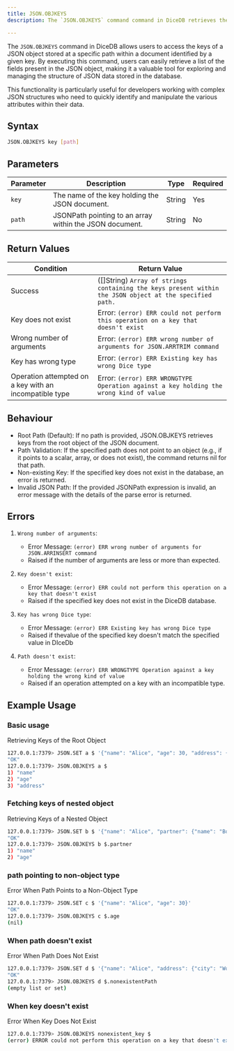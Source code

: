 ```yaml
---
title: JSON.OBJKEYS
description: The `JSON.OBJKEYS` command command in DiceDB retrieves the keys of a JSON object located at a specified path within the document stored under the given key. This command is useful when you want to list the fields within a JSON object stored in a database.

---
```


The `JSON.OBJKEYS` command in DiceDB allows users to access the keys of a JSON object stored at a specific path within a document identified by a given key. By executing this command, users can easily retrieve a list of the fields present in the JSON object, making it a valuable tool for exploring and managing the structure of JSON data stored in the database. 

This functionality is particularly useful for developers working with complex JSON structures who need to quickly identify and manipulate the various attributes within their data.

## Syntax

```bash
JSON.OBJKEYS key [path]
```

## Parameters
| Parameter | Description                                                                                      | Type    | Required |
|-----------|--------------------------------------------------------------------------------------------------|---------|----------|
| `key`     | The name of the key holding the JSON document.                                                   | String  | Yes      |
| `path`    | JSONPath pointing to an array within the JSON document.                                          | String  | No       |

## Return Values

| Condition                     | Return Value                                                                                               |
|-------------------------------|------------------------------------------------------------------------------------------------------------|
| Success                       | ([]String) `Array of strings containing the keys present within the JSON object at the specified path.`   |
| Key does not exist            | Error: `(error) ERR could not perform this operation on a key that doesn't exist`                        |
| Wrong number of arguments      | Error: `(error) ERR wrong number of arguments for JSON.ARRTRIM command`                                  |
| Key has wrong type            | Error: `(error) ERR Existing key has wrong Dice type`                                                    |
| Operation attempted on a key with an incompatible type | Error: `(error) ERR WRONGTYPE Operation against a key holding the wrong kind of value`   |


## Behaviour

- Root Path (Default): If no path is provided, JSON.OBJKEYS retrieves keys from the root object of the JSON document.
- Path Validation: If the specified path does not point to an object (e.g., if it points to a scalar, array, or does not exist), the command returns nil for that path.
- Non-existing Key: If the specified key does not exist in the database, an error is returned.
- Invalid JSON Path: If the provided JSONPath expression is invalid, an error message with the details of the parse error is returned.

## Errors

1. `Wrong number of arguments`:

   - Error Message: `(error) ERR wrong number of arguments for JSON.ARRINSERT command`
   - Raised if the number of arguments are less or more than expected.

2. `Key doesn't exist`:

   - Error Message: `(error) ERR could not perform this operation on a key that doesn't exist`
   - Raised if the specified key does not exist in the DiceDB database.

3. `Key has wrong Dice type`:

   - Error Message: `(error) ERR Existing key has wrong Dice type`
   - Raised if thevalue of the specified key doesn't match the specified value in DIceDb

4. `Path doesn't exist`:

   - Error Message: `(error) ERR WRONGTYPE Operation against a key holding the wrong kind of value`
   - Raised if an operation attempted on a key with an incompatible type.


## Example Usage

### Basic usage

Retrieving Keys of the Root Object

```bash
127.0.0.1:7379> JSON.SET a $ '{"name": "Alice", "age": 30, "address": {"city": "Wonderland", "zipcode": "12345"}}'
"OK"
127.0.0.1:7379> JSON.OBJKEYS a $
1) "name"
2) "age"
3) "address"
```

### Fetching keys of nested object

Retrieving Keys of a Nested Object

```bash
127.0.0.1:7379> JSON.SET b $ '{"name": "Alice", "partner": {"name": "Bob", "age": 28}}'
"OK"
127.0.0.1:7379> JSON.OBJKEYS b $.partner
1) "name"
2) "age"
```

### path pointing to non-object type

Error When Path Points to a Non-Object Type

```bash
127.0.0.1:7379> JSON.SET c $ '{"name": "Alice", "age": 30}'
"OK"
127.0.0.1:7379> JSON.OBJKEYS c $.age
(nil)
```

### When path doesn't exist

Error When Path Does Not Exist

```bash
127.0.0.1:7379> JSON.SET d $ '{"name": "Alice", "address": {"city": "Wonderland"}}'
"OK"
127.0.0.1:7379> JSON.OBJKEYS d $.nonexistentPath
(empty list or set)
```

### When key doesn't exist

Error When Key Does Not Exist

```bash
127.0.0.1:7379> JSON.OBJKEYS nonexistent_key $
(error) ERROR could not perform this operation on a key that doesn't exist
```

